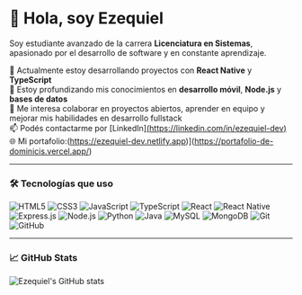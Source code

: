# 👋 Hola, soy Ezequiel

Soy estudiante avanzado de la carrera **Licenciatura en Sistemas**, apasionado por el desarrollo de software y en constante aprendizaje.

🔭 Actualmente estoy desarrollando proyectos con **React Native** y **TypeScript**  
🌱 Estoy profundizando mis conocimientos en **desarrollo móvil**, **Node.js** y **bases de datos**  
💬 Me interesa colaborar en proyectos abiertos, aprender en equipo y mejorar mis habilidades en desarrollo fullstack  
📫 Podés contactarme por [LinkedIn][(https://linkedin.com/in/ezequiel-dev)](https://www.linkedin.com/in/ezequiel-de-dominicis-435609205/)  
🌐 Mi portafolio:(https://ezequiel-dev.netlify.app)](https://portafolio-de-dominicis.vercel.app/)

---

### 🛠️ Tecnologías que uso

![HTML5](https://img.shields.io/badge/-HTML5-black?style=flat-square&logo=html5)
![CSS3](https://img.shields.io/badge/-CSS3-black?style=flat-square&logo=css3)
![JavaScript](https://img.shields.io/badge/-JavaScript-black?style=flat-square&logo=javascript)
![TypeScript](https://img.shields.io/badge/-TypeScript-black?style=flat-square&logo=typescript)
![React](https://img.shields.io/badge/-React-black?style=flat-square&logo=react)
![React Native](https://img.shields.io/badge/-React%20Native-black?style=flat-square&logo=react)
![Express.js](https://img.shields.io/badge/-Express.js-black?style=flat-square&logo=express)
![Node.js](https://img.shields.io/badge/-Node.js-black?style=flat-square&logo=node.js)
![Python](https://img.shields.io/badge/-Python-black?style=flat-square&logo=python)
![Java](https://img.shields.io/badge/-Java-black?style=flat-square&logo=java)
![MySQL](https://img.shields.io/badge/-MySQL-black?style=flat-square&logo=mysql)
![MongoDB](https://img.shields.io/badge/-MongoDB-black?style=flat-square&logo=mongodb)
![Git](https://img.shields.io/badge/-Git-black?style=flat-square&logo=git)
![GitHub](https://img.shields.io/badge/-GitHub-black?style=flat-square&logo=github)

---

### 📈 GitHub Stats

![Ezequiel's GitHub stats](https://github-readme-stats.vercel.app/api?username=ezequiel-dev&show_icons=true&theme=radical)
